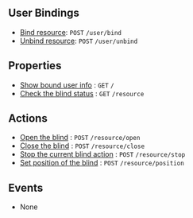 ## User Bindings

* [Bind resource](https://github.com/kaist-webeng/testbed-resource-controller/wiki/%5BAPI%5D-bind-resource): `POST` `/user/bind`
* [Unbind resource](https://github.com/kaist-webeng/testbed-resource-controller/wiki/%5BAPI%5D-Unbind-resource): `POST` `/user/unbind`

## Properties

* [Show bound user info](https://github.com/kaist-webeng/testbed-resource-controller/wiki/%5BAPI%5D-Show-bound-user-info) : `GET` `/`
* [Check the blind status](https://github.com/kaist-webeng/testbed-resource-controller/wiki/%5BAPI%5D-Check-the-blind-status) : `GET` `/resource`

## Actions

* [Open the blind]() : `POST` `/resource/open`
* [Close the blind]() : `POST` `/resource/close`
* [Stop the current blind action]() : `POST` `/resource/stop`
* [Set position of the blind]() : `POST` `/resource/position`

## Events

* None